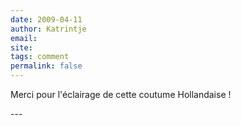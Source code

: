 ```yaml
---
date: 2009-04-11
author: Katrintje
email: 
site: 
tags: comment
permalink: false
---
```


<p>Merci pour l'éclairage de cette coutume Hollandaise !</p>
---